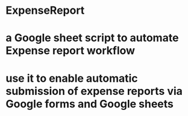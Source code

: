 # ExpenseReport
# a Google sheet script to automate Expense report workflow
# use it to enable automatic submission of expense reports via Google forms and Google sheets
